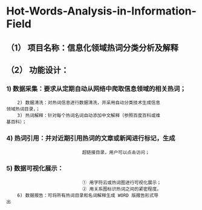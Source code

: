 # Hot-Words-Analysis-in-Information-Field

## （1） 项目名称：信息化领域热词分类分析及解释 

## （2） 功能设计： 

### 		1) 数据采集：要求从定期自动从网络中爬取信息领域的相关热词； 
		2) 数据清洗：对热词信息进行数据清洗，并采用自动分类技术生成信息								领域热词目录，； 
		3) 热词解释：针对每个热词名词自动添加中文解释（参照百度百科或维								基百科）； 

### 		4) 热词引用：并对近期引用热词的文章或新闻进行标记，生成
								超链接目录，用户可以点击访问； 

### 		5) 数据可视化展示： 
								① 用字符云或热词图进行可视化展示； 
								② 用关系图标识热词之间的紧密程度。 
		6) 数据报告：可将所有热词目录和名词解释生成 WORD 版报告形式导								出

